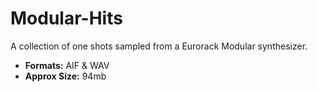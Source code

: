 # Modular-Hits

A collection of one shots sampled from a Eurorack Modular synthesizer.

-  **Formats:** AIF & WAV
-   **Approx Size:** 94mb
